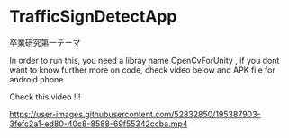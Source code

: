# TrafficSignDetectApp
卒業研究第一テーマ


In order to run this, you need a libray name OpenCvForUnity , if you dont want to know further more on code, check video below and APK file for android phone


Check this video !!!


https://user-images.githubusercontent.com/52832850/195387903-3fefc2a1-ed80-40c8-8588-69f55342ccba.mp4

